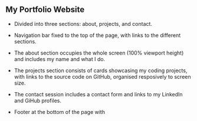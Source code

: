 ## My Portfolio Website

* Divided into three sections: about, projects, and contact.

* Navigation bar fixed to the top of the page, with links to the different sections.

* The about section occupies the whole screen (100% viewport height) and includes my name and what I do.

* The projects section consists of cards showcasing my coding projects, with links to the source code on GitHub, organised resposively to screen size.

* The contact session includes a contact form and links to my LinkedIn and GiHub profiles.

* Footer at the bottom of the page with 